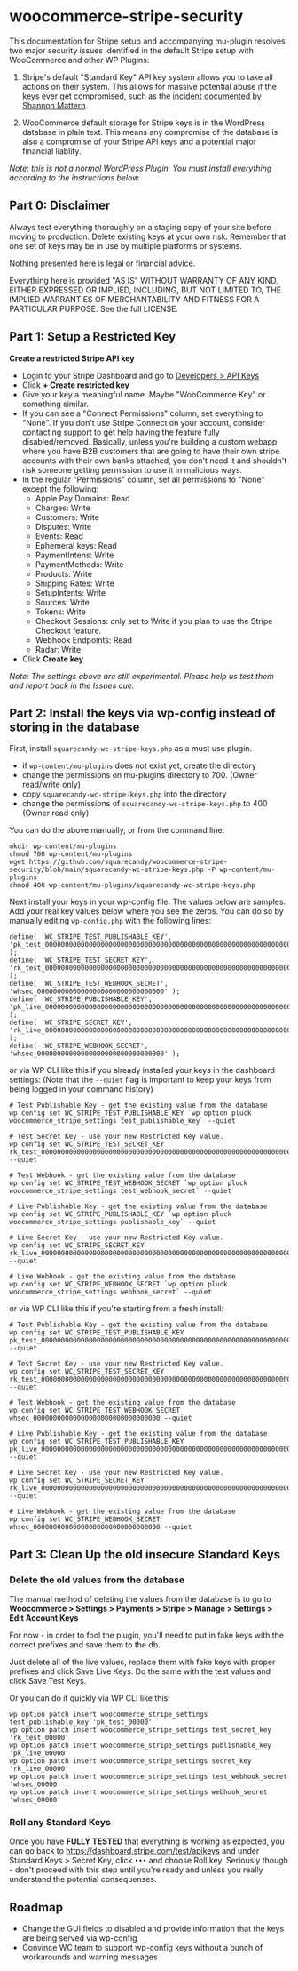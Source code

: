 # woocommerce-stripe-security

This documentation for Stripe setup and accompanying mu-plugin resolves two major security issues identified in the default Stripe setup with WooCommerce and other WP Plugins:

1) Stripe's default "Standard Key" API key system allows you to take all actions on their system. This allows for massive potential abuse if the keys ever get compromised, such as the [incident documented by Shannon Mattern](https://webdesigneracademy.com/my-stripe-account-was-hacked-and-stripe-said-i-have-to-repay-70k/).

2) WooCommerce default storage for Stripe keys is in the WordPress database in plain text. This means any compromise of the database is also a compromise of your Stripe API keys and a potential major financial liablity.

*Note: this is not a normal WordPress Plugin. You must install everything according to the instructions below.*

## Part 0: Disclaimer

Always test everything thoroughly on a staging copy of your site before moving to production.
Delete existing keys at your own risk. Remember that one set of keys may be in use by multiple platforms or systems.

Nothing presented here is legal or financial advice.

Everything here is provided "AS IS" WITHOUT WARRANTY
OF ANY KIND, EITHER EXPRESSED OR IMPLIED, INCLUDING, BUT NOT LIMITED TO,
THE IMPLIED WARRANTIES OF MERCHANTABILITY AND FITNESS FOR A PARTICULAR
PURPOSE. See the full LICENSE.

## Part 1: Setup a Restricted Key

**Create a restricted Stripe API key**

* Login to your Stripe Dashboard and go to [Developers > API Keys](https://dashboard.stripe.com/test/apikeys)
* Click **+ Create restricted key**
* Give your key a meaningful name. Maybe "WooCommerce Key" or something similar.
* If you can see a "Connect Permissions" column, set everything to "None". If you don't use Stripe Connect on your account, consider contacting support to get help having the feature fully disabled/removed. Basically, unless you're building a custom webapp where you have B2B customers that are going to have their own stripe accounts with their own banks attached, you don't need it and shouldn't risk someone getting permission to use it in malicious ways.
* In the regular "Permissions" column, set all permissions to "None" except the following:
    * Apple Pay Domains: Read
    * Charges: Write
    * Customers: Write
    * Disputes: Write
    * Events: Read
    * Ephemeral keys: Read
    * PaymentIntens: Write
    * PaymentMethods: Write
    * Products: Write
    * Shipping Rates: Write
    * SetupIntents: Write
    * Sources: Write
    * Tokens: Write
    * Checkout Sessions: only set to Write if you plan to use the Stripe Checkout feature.
    * Webhook Endpoints: Read
    * Radar: Write
* Click **Create key**

_Note: The settings above are still experimental. Please help us test them and report back in the Issues cue._

## Part 2: Install the keys via wp-config instead of storing in the database

First, install `squarecandy-wc-stripe-keys.php` as a must use plugin.

* if `wp-content/mu-plugins` does not exist yet, create the directory
* change the permissions on mu-plugins directory to 700. (Owner read/write only)
* copy `squarecandy-wc-stripe-keys.php` into the directory
* change the permissions of `squarecandy-wc-stripe-keys.php` to 400 (Owner read only)

You can do the above manually, or from the command line:

```
mkdir wp-content/mu-plugins
chmod 700 wp-content/mu-plugins
wget https://github.com/squarecandy/woocommerce-stripe-security/blob/main/squarecandy-wc-stripe-keys.php -P wp-content/mu-plugins
chmod 400 wp-content/mu-plugins/squarecandy-wc-stripe-keys.php
```

Next install your keys in your wp-config file. The values below are samples. Add your real key values below where you see the zeros.
You can do so by manually editing `wp-config.php` with the following lines:

```
define( 'WC_STRIPE_TEST_PUBLISHABLE_KEY', 'pk_test_000000000000000000000000000000000000000000000000000000000000000000' );
define( 'WC_STRIPE_TEST_SECRET_KEY', 'rk_test_000000000000000000000000000000000000000000000000000000000000000000' );
define( 'WC_STRIPE_TEST_WEBHOOK_SECRET', 'whsec_00000000000000000000000000000000' );
define( 'WC_STRIPE_PUBLISHABLE_KEY', 'pk_live_000000000000000000000000000000000000000000000000000000000000000000' );
define( 'WC_STRIPE_SECRET_KEY', 'rk_live_000000000000000000000000000000000000000000000000000000000000000000' );
define( 'WC_STRIPE_WEBHOOK_SECRET', 'whsec_00000000000000000000000000000000' );
```

or via WP CLI like this if you already installed your keys in the dashboard settings:
(Note that the `--quiet` flag is important to keep your keys from being logged in your command history)

```
# Test Publishable Key - get the existing value from the database
wp config set WC_STRIPE_TEST_PUBLISHABLE_KEY `wp option pluck woocommerce_stripe_settings test_publishable_key` --quiet

# Test Secret Key - use your new Restricted Key value.
wp config set WC_STRIPE_TEST_SECRET_KEY rk_test_000000000000000000000000000000000000000000000000000000000000000000 --quiet

# Test Webhook - get the existing value from the database
wp config set WC_STRIPE_TEST_WEBHOOK_SECRET `wp option pluck woocommerce_stripe_settings test_webhook_secret` --quiet

# Live Publishable Key - get the existing value from the database
wp config set WC_STRIPE_PUBLISHABLE_KEY `wp option pluck woocommerce_stripe_settings publishable_key` --quiet

# Live Secret Key - use your new Restricted Key value.
wp config set WC_STRIPE_SECRET_KEY rk_live_000000000000000000000000000000000000000000000000000000000000000000 --quiet

# Live Webhook - get the existing value from the database
wp config set WC_STRIPE_WEBHOOK_SECRET `wp option pluck woocommerce_stripe_settings webhook_secret` --quiet
```

or via WP CLI like this if you're starting from a fresh install:

```
# Test Publishable Key - get the existing value from the database
wp config set WC_STRIPE_TEST_PUBLISHABLE_KEY pk_test_000000000000000000000000000000000000000000000000000000000000000000 --quiet

# Test Secret Key - use your new Restricted Key value.
wp config set WC_STRIPE_TEST_SECRET_KEY rk_test_000000000000000000000000000000000000000000000000000000000000000000 --quiet

# Test Webhook - get the existing value from the database
wp config set WC_STRIPE_TEST_WEBHOOK_SECRET whsec_00000000000000000000000000000000 --quiet

# Live Publishable Key - get the existing value from the database
wp config set WC_STRIPE_TEST_PUBLISHABLE_KEY pk_live_000000000000000000000000000000000000000000000000000000000000000000 --quiet

# Live Secret Key - use your new Restricted Key value.
wp config set WC_STRIPE_SECRET_KEY rk_live_000000000000000000000000000000000000000000000000000000000000000000 --quiet

# Live Webhook - get the existing value from the database
wp config set WC_STRIPE_WEBHOOK_SECRET whsec_00000000000000000000000000000000 --quiet
```

## Part 3: Clean Up the old insecure Standard Keys

### Delete the old values from the database

The manual method of deleting the values from the database is to go to  
**Woocommerce > Settings > Payments > Stripe > Manage > Settings > Edit Account Keys**

For now - in order to fool the plugin, you'll need to put in fake keys with the correct prefixes and save them to the db.

Just delete all of the live values, replace them with fake keys with proper prefixes and click Save Live Keys. Do the same with the test values and click Save Test Keys.

Or you can do it quickly via WP CLI like this:

```
wp option patch insert woocommerce_stripe_settings test_publishable_key 'pk_test_00000'
wp option patch insert woocommerce_stripe_settings test_secret_key 'rk_test_00000'
wp option patch insert woocommerce_stripe_settings publishable_key 'pk_live_00000'
wp option patch insert woocommerce_stripe_settings secret_key 'rk_live_00000'
wp option patch insert woocommerce_stripe_settings test_webhook_secret 'whsec_00000'
wp option patch insert woocommerce_stripe_settings webhook_secret 'whsec_00000'
```

### Roll any Standard Keys

Once you have **FULLY TESTED** that everything is working as expected, you can go back to https://dashboard.stripe.com/test/apikeys and under Standard Keys > Secret Key, click `•••` and choose Roll key. Seriously though - don't proceed with this step until you're ready and unless you really understand the potential consequenses.

## Roadmap

* Change the GUI fields to disabled and provide information that the keys are being served via wp-config
* Convince WC team to support wp-config keys without a bunch of workarounds and warning messages
